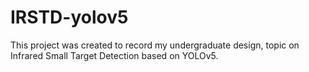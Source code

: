 # IRSTD-yolov5

This project was created to record my undergraduate design, topic on Infrared Small Target Detection based on YOLOv5.
